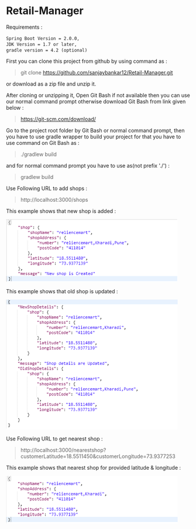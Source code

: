# Retail-Manager

Requirements :

    Spring Boot Version = 2.0.0,
    JDK Version = 1.7 or later,
    gradle version = 4.2 (optional)

First you can clone this project from github by using command as :
>git clone https://github.com/sanjaybankar12/Retail-Manager.git

or download as a zip file and unzip it.

After cloning or unzipping it, Open Git Bash if not available then you can use our normal command prompt otherwise download Git Bash from link given below : 
>https://git-scm.com/download/

Go to the project root folder by Git Bash or normal command prompt, then you have to use gradle wrapper to build your project for that you have to use command on Git Bash as :
>./gradlew build

and for normal command prompt you have to use as(not prefix './') :
>gradlew build

Use Following URL to add shops :
> http://localhost:3000/shops

This example shows that new shop is added : 

![alt text](https://github.com/sanjaybankar12/Retail-Manager/blob/master/new_shop.png)

This example shows that old shop is updated : 

![alt text](https://github.com/sanjaybankar12/Retail-Manager/blob/master/upd_shop.png)

Use Following URL to get nearest shop :
> http://localhost:3000/nearestshop?customerLatitude=18.5511450&customerLongitude=73.9377253

This example shows that nearest shop for provided latitude & longitude : 

![alt text](https://github.com/sanjaybankar12/Retail-Manager/blob/master/near_shop.png)

